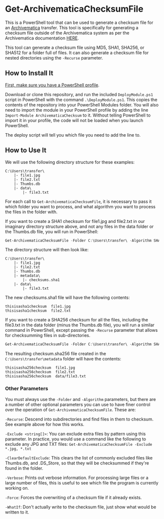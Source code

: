 # Get-ArchivematicaChecksumFile

This is a PowerShell tool that can be used to generate a checksum file for an [Archivematica](https://www.archivematica.org/en/) transfer. This tool is specifically for generating a checksum file outside of the Archivematica system as per the Archivematica documentation [HERE](https://www.archivematica.org/en/docs/archivematica-1.11/user-manual/transfer/transfer/#transfer-checksums).

This tool can generate a checksum file using MD5, SHA1, SHA256, or SHA512 for a folder full of files. It can also generate a checksum file for nested directories using the `-Recurse` parameter.

## How to Install It

[First, make sure you have a PowerShell profile](https://docs.microsoft.com/en-us/powershell/module/microsoft.powershell.core/about/about_profiles?view=powershell-7#how-to-create-a-profile).

Download or clone this repository, and run the included `DeployModule.ps1` script in PowerShell with the command `.\DeployModule.ps1`. This copies the contents of the repository into your PowerShell Modules folder. You will also need to import the module in your PowerShell profile by adding the line `Import-Module ArchivematicaChecksum` to it. Without telling PowerShell to import it in your profile, the code will not be loaded when you launch PowerShell.

The deploy script will tell you which file you need to add the line to.

## How to Use It

We will use the following directory structure for these examples:

```Text
C:\Users\transfer\
    |- file1.jpg
    |- file2.txt
    |- Thumbs.db
    |- data\
        |- file3.txt
```

For each call to `Get-ArchivematicaChecksumFile`, it is necessary to pass it which folder you want to process, and what algorithm you want to process the files in the folder with.

If you want to create a SHA1 checksum for file1.jpg and file2.txt in our imaginary directory structure above, and not any files in the data folder or the Thumbs.db file, you will run in PowerShell:

```PowerShell
Get-ArchivematicaChecksumFile -Folder C:\Users\transfer\ -Algorithm SHA1
```

The directory structure will then look like:

```Text
C:\Users\transfer\
    |- file1.jpg
    |- file2.txt
    |- Thumbs.db
    |- metadata\
        |- checksums.sha1
    |- data\
        |- file3.txt
```

The new checksums.sha1 file will have the following contents:

```Text
thisisasha1checksum  file1.jpg
thisisasha1checksum  file2.txt
```

If you want to create a SHA256 checksum for all the files, including the file3.txt in the data folder (minus the Thumbs.db file), you will run a similar command in PowerShell, except passing the `-Recurse` parameter that allows for checksumming files in sub-directories.

```PowerShell
Get-ArchivematicaChecksumFile -Folder C:\Users\transfer\ -Algorithm SHA256 -Recurse
```

The resulting checksum.sha256 file created in the `C:\Users\transfer\metadata` folder will have the contents:

```Text
thisisasha256checksum  file1.jpg
thisisasha256checksum  file2.txt
thisisasha256checksum  data/file3.txt
```

### Other Parameters

You must always use the `-Folder` and `-Algorithm` parameters, but there are a number of other optional parameters you can use to have finer control over the operation of `Get-ArchivematicaChecksumFile`. These are:

`-Recurse`: Descend into subdirectories and find files in them to checksum. See example above for how this works.

`-Exclude <string[]>`: You can exclude extra files by pattern using this parameter. In practice, you would use a command like the following to exclude any JPG and TXT files: `Get-ArchivematicaChecksumFile -Exclude *.jpg, *.txt`

`-ClearDefaultExclude`: This clears the list of commonly excluded files like Thumbs.db, and .DS_Store, so that they will be checksummed if they're found in the folder.

`-Verbose`: Prints out verbose information. For processing large files or a large number of files, this is useful to see which file the program is currently working on.

`-Force`: Forces the overwriting of a checksum file if it already exists.

`-WhatIf`: Don't actually write to the checksum file, just show what would be written to it.
